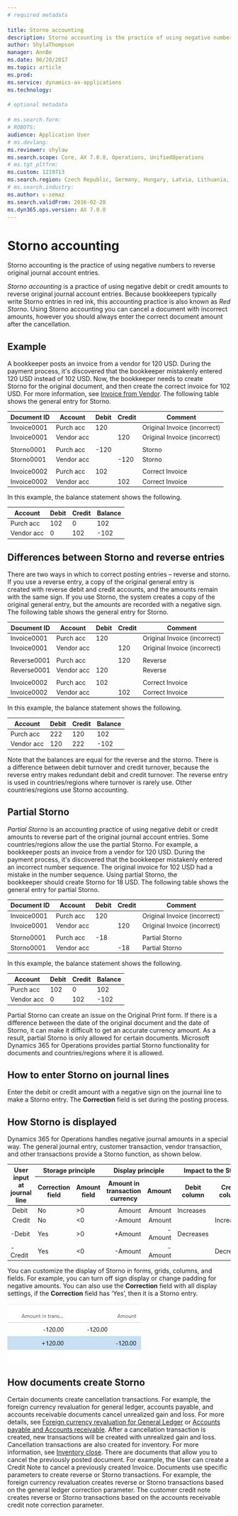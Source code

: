 ```yaml
---
# required metadata

title: Storno accounting
description: Storno accounting is the practice of using negative numbers to reverse original journal account entries.
author: ShylaThompson
manager: AnnBe
ms.date: 06/20/2017
ms.topic: article
ms.prod: 
ms.service: dynamics-ax-applications
ms.technology: 

# optional metadata

# ms.search.form:  
# ROBOTS: 
audience: Application User
# ms.devlang: 
ms.reviewer: shylaw
ms.search.scope: Core, AX 7.0.0, Operations, UnifiedOperations
# ms.tgt_pltfrm: 
ms.custom: 1219713
ms.search.region: Czech Republic, Germany, Hungary, Latvia, Lithuania, Poland, Russia
# ms.search.industry: 
ms.author: v-semaz
ms.search.validFrom: 2016-02-28
ms.dyn365.ops.version: AX 7.0.0
---
```


# Storno accounting

Storno accounting is the practice of using negative numbers to reverse original journal account entries.

*Storno accounting* is a practice of using negative debit or credit amounts to reverse original journal account entries. Because bookkeepers typically write Storno entries in red ink, this accounting practice is also known as *Red Storno*. Using Storno accounting you can cancel a document with incorrect amounts, however you should always enter the correct document amount after the cancellation.

## Example
A bookkeeper posts an invoice from a vendor for 120 USD. During the payment process, it's discovered that the bookkeeper mistakenly entered 120 USD instead of 102 USD. Now, the bookkeeper needs to create Storno for the original document, and then create the correct invoice for 102 USD. For more information, see [Invoice from Vendor](../accounts-payable/vendor-invoices-overview.md). The following table shows the general entry for Storno.

| **Document ID** | **Account** | **Debit** | **Credit** | **Comment**                  |
|-----------------|-------------|-----------|------------|------------------------------|
| Invoice0001     | Purch acc   | 120       |            | Original Invoice (incorrect) |
| Invoice0001     | Vendor acc  |           | 120        | Original Invoice (incorrect) |
|                 |             |           |            |                              |
| Storno0001      | Purch acc   | -120     |            | Storno                       |
| Storno0001      | Vendor acc  |           | -120      | Storno                       |
|                 |             |           |            |                              |
| Invoice0002     | Purch acc   | 102       |            | Correct Invoice              |
| Invoice0002     | Vendor acc  |           | 102        | Correct Invoice              |

In this example, the balance statement shows the following.

| Account    | Debit | Credit | Balance |
|------------|-------|--------|---------|
| Purch acc  | 102   | 0      | 102     |
| Vendor acc | 0     | 102    | -102    |

## Differences between Storno and reverse entries
There are two ways in which to correct posting entries – reverse and storno. If you use a reverse entry, a copy of the original general entry is created with reverse debit and credit accounts, and the amounts remain with the same sign. If you use Storno, the system creates a copy of the original general entry, but the amounts are recorded with a negative sign. The following table shows the general entry for Storno.

| **Document ID** | **Account** | **Debit** | **Credit** | **Comment**                  |
|-----------------|-------------|-----------|------------|------------------------------|
| Invoice0001     | Purch acc   | 120       |            | Original Invoice (incorrect) |
| Invoice0001     | Vendor acc  |           | 120        | Original Invoice (incorrect) |
|                 |             |           |            |                              |
| Reverse0001     | Purch acc   |           | 120        | Reverse                      |
| Reverse0001     | Vendor acc  | 120       |            | Reverse                      |
|                 |             |           |            |                              |
| Invoice0002     | Purch acc   | 102       |            | Correct Invoice              |
| Invoice0002     | Vendor acc  |           | 102        | Correct Invoice              |

In this example, the balance statement shows the following.

| Account    | Debit | Credit | Balance |
|------------|-------|--------|---------|
| Purch acc  | 222   | 120    | 102     |
| Vendor acc | 120   | 222    | -102    |

Note that the balances are equal for the reverse and the storno. There is a difference between debit turnover and credit turnover, because the reverse entry makes redundant debit and credit turnover. The reverse entry is used in countries/regions where turnover is rarely use. Other countries/regions use Storno accounting.

## Partial Storno
*Partial Storno* is an accounting practice of using negative debit or credit amounts to reverse part of the original journal account entries. Some countries/regions allow the use the partial Storno. For example, a bookkeeper posts an invoice from a vendor for 120 USD. During the payment process, it's discovered that the bookkeeper mistakenly entered an incorrect number sequence. The original invoice for 102 USD had a mistake in the number sequence. Using partial Storno, the bookkeeper should create Storno for 18 USD. The following table shows the general entry for partial Storno.

| **Document ID** | **Account** | **Debit** | **Credit** | **Comment**                  |
|-----------------|-------------|-----------|------------|------------------------------|
| Invoice0001     | Purch acc   | 120       |            | Original Invoice (incorrect) |
| Invoice0001     | Vendor acc  |           | 120        | Original Invoice (incorrect) |
|                 |             |           |            |                              |
| Storno0001      | Purch acc   | \-18      |            | Partial Storno               |
| Storno0001      | Vendor acc  |           | \-18       | Partial Storno               |

In this example, the balance statement shows the following.

| Account    | Debit | Credit | Balance |
|------------|-------|--------|---------|
| Purch acc  | 102   | 0      | 102     |
| Vendor acc | 0     | 102    | -102    |

Partial Storno can create an issue on the Original Print form. If there is a difference between the date of the original document and the date of Storno, it can make it difficult to get an accurate currency amount. As a result, partial Storno is only allowed for certain documents. Microsoft Dynamics 365 for Operations provides partial Storno functionality for documents and countries/regions where it is allowed.

## How to enter Storno on journal lines
Enter the debit or credit amount with a negative sign on the journal line to make a Storno entry. The **Correction** field is set during the posting process. 

## How Storno is displayed
Dynamics 365 for Operations handles negative journal amounts in a special way. The general journal entry, customer transaction, vendor transaction, and other transactions provide a Storno function, as shown below.

<table>
<thead>
<tr class="row-1">
<th class="column-1" rowspan="2">User input at journal line</th>
<th class="column-2" colspan="2">Storage principle</th>
<th class="column-4" colspan="2">Display principle</th>
<th class="column-6" colspan="3">Impact to the Statement report</th>
</tr>
<tr class="row-1">
<th class="column-2">Correction field</th>
<th class="column-3">Amount field</th>
<th class="column-4">Amount in transaction currency</th>
<th class="column-5">Amount</th>
<th class="column-6">Debit column</th>
<th class="column-7">Credit column</th>
<th class="column-8">Balance column</th>
</tr>
</thead>
<tbody>
<tr class="row-2">
<td class="column-1"> Debit</td>
<td class="column-2">No</td>
<td class="column-3">&gt;0</td>
<td class="column-4" align="right">Amount</td>
<td class="column-5" align="right">Amount</td>
<td class="column-6">Increases</td>
<td class="column-7"></td>
<td class="column-8">Increases</td>
</tr>
<tr class="row-3">
<td class="column-1"> Credit</td>
<td class="column-2">No</td>
<td class="column-3">&lt;0</td>
<td class="column-4" align="right">-Amount</td>
<td class="column-5" align="right">Amount</td>
<td class="column-6"></td>
<td class="column-7">Increases</td>
<td class="column-8">Decreases</td>
</tr>
<tr class="row-4">
<td class="column-1">-Debit</td>
<td class="column-2">Yes</td>
<td class="column-3">&gt;0</td>
<td class="column-4" align="right">+Amount</td>
<td class="column-5" align="right">-Amount</td>
<td class="column-6">Decreases</td>
<td class="column-7"></td>
<td class="column-8">Increases</td>
</tr>
<tr class="row-5">
<td class="column-1">-Credit</td>
<td class="column-2">Yes</td>
<td class="column-3">&lt;0</td>
<td class="column-4" align="right">-Amount</td>
<td class="column-5" align="right">-Amount</td>
<td class="column-6"></td>
<td class="column-7">Decreases</td>
<td class="column-8">Decreases</td>
</tr>
</tbody>
</table>

You can customize the display of Storno in forms, grids, columns, and fields. For example, you can turn off sign display or change padding for negative amounts. You can also use the **Correction** field with all display settings, if the **Correction** field has ‘Yes’, then it is a Storno entry.

![Journal Entry Storno amounts](./media/journal-storno.png)

## How documents create Storno
Certain documents create cancellation transactions. For example, the foreign currency revaluation for general ledger, accounts payable, and accounts receivable documents cancel unrealized gain and loss. For more details, see [Foreign currency revaluation for General Ledger](../general-ledger/foreign-currency-revaluation-general-ledger.md) or [Accounts payable and Accounts receivable](../cash-bank-management/foreign-currency-revaluation-accounts-payable-accounts-receivable.md). After a cancellation transaction is created, new transactions will be created with unrealized gain and loss. Cancellation transactions are also created for inventory. For more information, see [Inventory close](/dynamics365/unified-operations/supply-chain/cost-management/inventory-close). 
There are documents that allow you to cancel the previously posted document. For example, the User can create a Credit Note to cancel a previously created Invoice. Documents use specific parameters to create reverse or Storno transactions. For example, the foreign currency revaluation creates reverse or Storno transactions based on the general ledger correction parameter. The customer credit note creates reverse or Storno transactions based on the accounts receivable credit note correction parameter.

